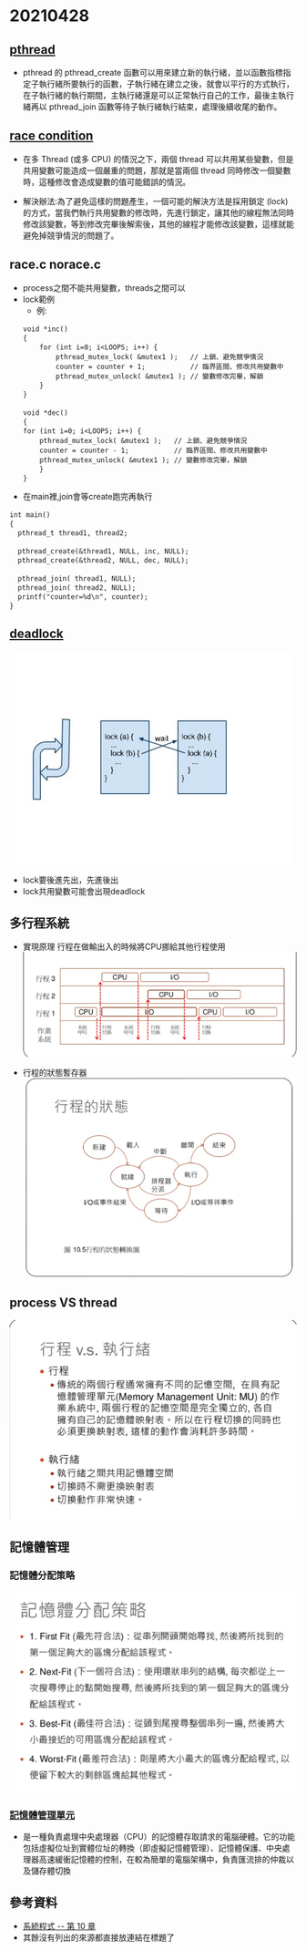# 20210428
## [pthread](https://blog.gtwang.org/programming/pthread-multithreading-programming-in-c-tutorial/)
* pthread 的 pthread_create 函數可以用來建立新的執行緒，並以函數指標指定子執行緒所要執行的函數，子執行緒在建立之後，就會以平行的方式執行，在子執行緒的執行期間，主執行緒還是可以正常執行自己的工作，最後主執行緒再以 pthread_join 函數等待子執行緒執行結束，處理後續收尾的動作。
## [race condition](https://medium.com/%E7%A8%8B%E5%BC%8F%E4%BA%BA%E6%9C%88%E5%88%8A/%E7%AB%B6%E7%88%AD%E6%83%85%E6%B3%81%E7%9A%84c%E8%AA%9E%E8%A8%80%E7%AF%84%E4%BE%8B-1a88df31c20e)
* 在多 Thread (或多 CPU) 的情況之下，兩個 thread 可以共用某些變數，但是共用變數可能造成一個嚴重的問題，那就是當兩個 thread 同時修改一個變數時，這種修改會造成變數的值可能錯誤的情況。

* 解決辦法:為了避免這樣的問題產生，一個可能的解決方法是採用鎖定 (lock) 的方式，當我們執行共用變數的修改時，先進行鎖定，讓其他的線程無法同時修改該變數，等到修改完畢後解索後，其他的線程才能修改該變數，這樣就能避免掉競爭情況的問題了。

## race.c norace.c
* process之間不能共用變數，threads之間可以
* lock範例
    * 例:
    ```
    void *inc()
    {
        for (int i=0; i<LOOPS; i++) {
            pthread_mutex_lock( &mutex1 );   // 上鎖、避免競爭情況
            counter = counter + 1;           // 臨界區間、修改共用變數中
            pthread_mutex_unlock( &mutex1 ); // 變數修改完畢，解鎖
        }
    }

    void *dec()
    {
    for (int i=0; i<LOOPS; i++) {
        pthread_mutex_lock( &mutex1 );   // 上鎖、避免競爭情況
        counter = counter - 1;           // 臨界區間、修改共用變數中
        pthread_mutex_unlock( &mutex1 ); // 變數修改完畢，解鎖
        }
    }
    ```
* 在main裡,join會等create跑完再執行
```
int main() 
{
  pthread_t thread1, thread2;

  pthread_create(&thread1, NULL, inc, NULL);
  pthread_create(&thread2, NULL, dec, NULL);

  pthread_join( thread1, NULL); 
  pthread_join( thread2, NULL);
  printf("counter=%d\n", counter);
}
```

## [deadlock](https://medium.com/%E7%A8%8B%E5%BC%8F%E4%BA%BA%E6%9C%88%E5%88%8A/%E6%AD%BB%E7%B5%90%E7%9A%84c%E8%AA%9E%E8%A8%80%E7%AF%84%E4%BE%8B-95041600e2ad)
![picture](https://github.com/victor0520/sp109b/blob/main/note/bitmap/deadlock.jpg)
* lock要後進先出，先進後出
* lock共用變數可能會出現deadlock

## 多行程系統
* 實現原理
行程在做輸出入的時候將CPU挪給其他行程使用
![picture](https://github.com/victor0520/sp109b/blob/main/note/bitmap/0428-1.png)

* 行程的狀態暫存器\
![picture](https://github.com/victor0520/sp109b/blob/main/note/bitmap/0428-2.png)

## process VS thread
![picture](https://github.com/victor0520/sp109b/blob/main/note/bitmap/0428-3.png)

## 記憶體管理
### 記憶體分配策略
![picture](https://github.com/victor0520/sp109b/blob/main/note/bitmap/0428-4.png)

### [記憶體管理單元](https://zh.wikipedia.org/wiki/%E5%86%85%E5%AD%98%E7%AE%A1%E7%90%86%E5%8D%95%E5%85%83)
* 是一種負責處理中央處理器（CPU）的記憶體存取請求的電腦硬體。它的功能包括虛擬位址到實體位址的轉換（即虛擬記憶體管理）、記憶體保護、中央處理器高速緩衝記憶體的控制，在較為簡單的電腦架構中，負責匯流排的仲裁以及儲存體切換

## 參考資料
* [系統程式 -- 第 10 章](https://www.slideshare.net/ccckmit/10-73472927?fbclid=IwAR1k_fXUF53d_6NPXxzpCa2OlhSBMCDpH28SKY1WzEh-E4iWUvNJjsycXhQ)
* 其餘沒有列出的來源都直接放連結在標題了
